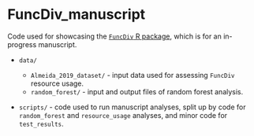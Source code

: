 # FuncDiv_manuscript

Code used for showcasing the [`FuncDiv` R package](https://github.com/gavinmdouglas/FuncDiv), which is for an in-progress manuscript.

* `data/`
  * `Almeida_2019_dataset/` - input data used for assessing `FuncDiv` resource usage.
  * `random_forest/` - input and output files of random forest analysis.
  
* `scripts/` - code used to run manuscript analyses, split up by code for `random_forest` and `resource_usage` analyses, and minor code for `test_results`.
